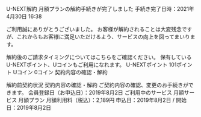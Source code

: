 U-NEXT解約
月額プランの解約手続きが完了しました
手続き完了日時：2021年4月30日 16:38

ご利用誠にありがとうございました。
お客様が解約されることは大変残念ですが、これからもお客様に満足いただけるよう、サービスの向上を図ってまいります。

解約後のご請求タイミングについてはこちらをご確認ください。
保有しているU-NEXTポイント、Uコインもご利用になれます。
U-NEXTポイント	101ポイント
Uコイン	0コイン
契約内容の確認・解約

解約前契約状況
契約内容の確認・解約
ご契約内容の確認、変更のお手続きができます。
会員登録日（お申込日）：2019年8月2日
ご利用中のサービス
月額サービス
月額プラン
月額利用料（税込）：2,189円
申込日：2019年8月2日 / 開始日：2019年8月2日

